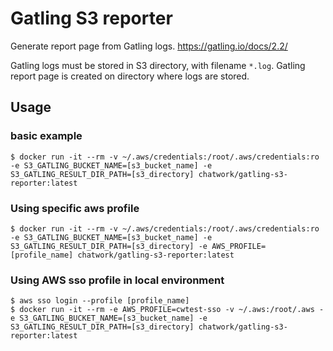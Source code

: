 # Gatling S3 reporter

Generate report page from Gatling logs.
https://gatling.io/docs/2.2/

Gatling logs must be stored in S3 directory, with filename `*.log`.
Gatling report page is created on directory where logs are stored.

## Usage

### basic example

```
$ docker run -it --rm -v ~/.aws/credentials:/root/.aws/credentials:ro -e S3_GATLING_BUCKET_NAME=[s3_bucket_name] -e S3_GATLING_RESULT_DIR_PATH=[s3_directory] chatwork/gatling-s3-reporter:latest
```

### Using specific aws profile

```
$ docker run -it --rm -v ~/.aws/credentials:/root/.aws/credentials:ro -e S3_GATLING_BUCKET_NAME=[s3_bucket_name] -e S3_GATLING_RESULT_DIR_PATH=[s3_directory] -e AWS_PROFILE=[profile_name] chatwork/gatling-s3-reporter:latest
```

### Using AWS sso profile in local environment

```
$ aws sso login --profile [profile_name]
$ docker run -it --rm -e AWS_PROFILE=cwtest-sso -v ~/.aws:/root/.aws -e S3_GATLING_BUCKET_NAME=[s3_bucket_name] -e S3_GATLING_RESULT_DIR_PATH=[s3_directory] chatwork/gatling-s3-reporter:latest
```